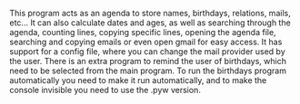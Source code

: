 This program acts as an agenda to store names, birthdays, relations, mails, etc... 
It can also calculate dates and ages, as well as searching through the agenda, counting lines, copying specific lines, opening the agenda file, searching and copying emails or even open gmail for easy access.
It has support for a config file, where you can change the mail provider used by the user.
There is an extra program to remind the user of birthdays, which need to be selected from the main program.
To run the birthdays program automatically you need to make it run automatically, and to make the console invisible you need to use the .pyw version.
